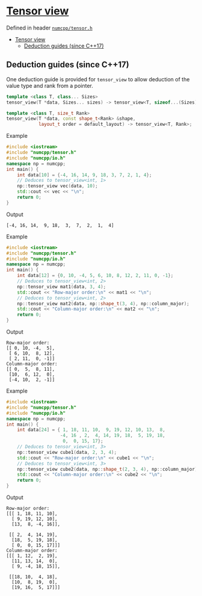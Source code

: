 # [Tensor view](readme.md)

Defined in header [`numcpp/tensor.h`](/include/numcpp/tensor.h)

- [Tensor view](#tensor-view)
  - [Deduction guides (since C++17)](#deduction-guides-since-c17)

## Deduction guides (since C++17)

One deduction guide is provided for `tensor_view` to allow deduction of the value type and rank from a pointer.
```cpp
template <class T, class... Sizes>
tensor_view(T *data, Sizes... sizes) -> tensor_view<T, sizeof...(Sizes)>;

template <class T, size_t Rank>
tensor_view(T *data, const shape_t<Rank> &shape,
            layout_t order = default_layout) -> tensor_view<T, Rank>;
```

Example

```cpp
#include <iostream>
#include "numcpp/tensor.h"
#include "numcpp/io.h"
namespace np = numcpp;
int main() {
    int data[10] = {-4, 16, 14, 9, 18, 3, 7, 2, 1, 4};
    // Deduces to tensor_view<int, 1>
    np::tensor_view vec(data, 10);
    std::cout << vec << "\n";
    return 0;
}
```

Output

```
[-4, 16, 14,  9, 18,  3,  7,  2,  1,  4]
```

Example

```cpp
#include <iostream>
#include "numcpp/tensor.h"
#include "numcpp/io.h"
namespace np = numcpp;
int main() {
    int data[12] = {0, 10, -4, 5, 6, 10, 8, 12, 2, 11, 0, -1};
    // Deduces to tensor_view<int, 2>
    np::tensor_view mat1(data, 3, 4);
    std::cout << "Row-major order:\n" << mat1 << "\n";
    // Deduces to tensor_view<int, 2>
    np::tensor_view mat2(data, np::shape_t(3, 4), np::column_major);
    std::cout << "Column-major order:\n" << mat2 << "\n";
    return 0;
}
```

Output

```
Row-major order:
[[ 0, 10, -4,  5],
 [ 6, 10,  8, 12],
 [ 2, 11,  0, -1]]
Column-major order:
[[ 0,  5,  8, 11],
 [10,  6, 12,  0],
 [-4, 10,  2, -1]]
```

Example

```cpp
#include <iostream>
#include "numcpp/tensor.h"
#include "numcpp/io.h"
namespace np = numcpp;
int main() {
    int data[24] = { 1, 18, 11, 10,  9, 19, 12, 10, 13,  8,
                    -4, 16 , 2,  4, 14, 19, 18,  5, 19, 18,
                     0,  0, 15, 17};
    // Deduces to tensor_view<int, 3>
    np::tensor_view cube1(data, 2, 3, 4);
    std::cout << "Row-major order:\n" << cube1 << "\n";
    // Deduces to tensor_view<int, 3>
    np::tensor_view cube2(data, np::shape_t(2, 3, 4), np::column_major);
    std::cout << "Column-major order:\n" << cube2 << "\n";
    return 0;
}
```

Output

```
Row-major order:
[[[ 1, 18, 11, 10],
  [ 9, 19, 12, 10],
  [13,  8, -4, 16]],

 [[ 2,  4, 14, 19],
  [18,  5, 19, 18],
  [ 0,  0, 15, 17]]]
Column-major order:
[[[ 1, 12,  2, 19],
  [11, 13, 14,  0],
  [ 9, -4, 18, 15]],

 [[18, 10,  4, 18],
  [10,  8, 19,  0],
  [19, 16,  5, 17]]]
```
